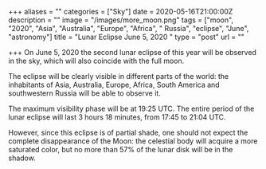 +++
aliases = ""
categories = ["Sky"]
date = 2020-05-16T21:00:00Z
description = ""
image = "/images/more_moon.png"
tags = ["moon", "2020", "Asia", "Australia", "Europe", "Africa", " Russia", "eclipse", "June", "astronomy"]
title = "Lunar Eclipse June 5, 2020 "
type = "post"
url = ""

+++
On June 5, 2020 the second lunar eclipse of this year will be observed in the sky, which will also coincide with the full moon.

The eclipse will be clearly visible in different parts of the world: the inhabitants of Asia, Australia, Europe, Africa, South America and southwestern Russia will be able to observe it.

The maximum visibility phase will be at 19:25 UTC. The entire period of the lunar eclipse will last 3 hours 18 minutes, from 17:45 to 21:04 UTC.

However, since this eclipse is of partial shade, one should not expect the complete disappearance of the Moon: the celestial body will acquire a more saturated color, but no more than 57% of the lunar disk will be in the shadow.